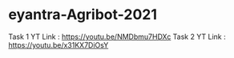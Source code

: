 # eyantra-Agribot-2021

Task 1 YT Link : https://youtu.be/NMDbmu7HDXc
Task 2 YT Link : https://youtu.be/x31KX7DiOsY
